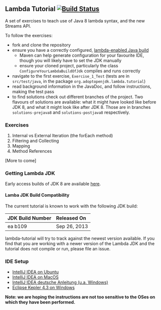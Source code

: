 ## Lambda Tutorial [![Build Status](https://api.travis-ci.org/AdoptOpenJDK/lambda-tutorial.png?branch=solutions-prejava8)](https://travis-ci.org/AdoptOpenJDK/lambda-tutorial)

A set of exercises to teach use of Java 8 lambda syntax, and the new Streams API.

To follow the exercises:

 - fork and clone the repository
 - ensure you have a correctly configured, [lambda-enabled Java build](#getting-lambda-jdk)
   - Maven can help generate configuration for your favourite IDE, though you will likely have to set the JDK manually
   - ensure your cloned project, particularly the class `ConfigureYourLambdaBuildOfJdk` compiles and runs correctly
 - navigate to the first exercise, `Exercise_1_Test` (tests are in `src/test/java`, in the package `org.adoptopenjdk.lambda.tutorial`)
 - read background information in the JavaDoc, and follow instructions, making the test pass
 - to find solutions check out different branches of the project. Two flavours of solutions are available: what it might have looked like before JDK 8, and what it might look like after JDK 8. Those are in branches `solutions-prejava8` and `solutions-postjava8` respectively.


### Exercises

 1. Internal vs External Iteration (the forEach method)
 2. Filtering and Collecting
 3. Mapping
 4. Method References

[More to come]


### Getting Lambda JDK
Early access builds of JDK 8 are available [here](https://jdk8.java.net/lambda/). 
 

#### Lamba JDK Build Compatibility
The current tutorial is known to work with the following JDK build:

|JDK Build Number|Released On |
|:---------------|:---------- |
|ea b109         |Sep 26, 2013|

lambda-tutorial will try to track against the newest version available. If you find that you are working with a newer version of the Lambda JDK and the tutorial does not compile or run, please file an issue.

### IDE Setup
- [IntelliJ IDEA on Ubuntu](https://github.com/AdoptOpenJDK/lambda-tutorial/wiki/IntelliJ-IDEA-on-Ubuntu-%5BLinux%5D)
- [IntelliJ IDEA on MacOS](https://github.com/AdoptOpenJDK/lambda-tutorial/wiki/IntelliJ-IDEA-on-MacOS)
- [IntelliJ IDEA deutsche Anleitung (u.a. Windows)](https://github.com/AdoptOpenJDK/lambda-tutorial/wiki/IntelliJ-IDEA-Einrichtung)
- [Eclipse Kepler 4.3 on Windows](https://github.com/AdoptOpenJDK/lambda-tutorial/wiki/Eclipse-Lambda-EA-Setup)

<b>Note: we are hoping the instructions are not too sensitive to the OSes on which they have been performed.</b>

